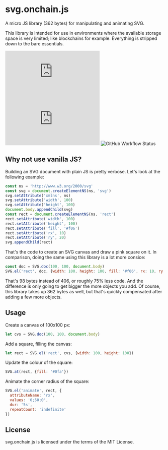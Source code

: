 # svg.onchain.js
A micro JS library (362 bytes) for manipulating and animating SVG.

This library is intended for use in environments where the available storage
space is very limited; like blockchains for example. Everything is stripped down
to the bare essentials.

![GitHub](https://img.shields.io/github/license/onchainjs/svg.onchain.js)
![GitHub tag (latest SemVer)](https://img.shields.io/github/v/tag/onchainjs/svg.onchain.js)
![GitHub Workflow Status](https://img.shields.io/github/workflow/status/onchainjs/svg.onchain.js/svg.onchain.js%20CI)

## Why not use vanilla JS?
Building an SVG document with plain JS is pretty verbose. Let's look at the 
following example:

```js
const ns = 'http://www.w3.org/2000/svg'
const svg = document.createElementNS(ns, 'svg')
svg.setAttribute('xmlns', ns)
svg.setAttribute('width', 100)
svg.setAttribute('height', 100)
document.body.appendChild(svg)
const rect = document.createElementNS(ns, 'rect')
rect.setAttribute('width', 100)
rect.setAttribute('height', 100)
rect.setAttribute('fill', '#f06')
rect.setAttribute('rx', 10)
rect.setAttribute('ry', 20)
svg.appendChild(rect)
```

That's the code to create an SVG canvas and draw a pink square on it. In
comparison, doing the same using this library is a lot more consice:

```js
const doc = SVG.doc(100, 100, document.body)
SVG.el('rect', doc, {width: 100, height: 100, fill: '#f06', rx: 10, ry: 20})
```

That's 98 bytes instead of 406, or roughly 75% less code. And the difference is
only going to get bigger the more objects you add. Of course, this library takes
up 362 bytes as well, but that's quickly compensated after adding a few more
objects.

## Usage
Create a canvas of 100x100 px:

```js
let cvs = SVG.doc(100, 100, document.body)
```

Add a square, filling the canvas:

```js
let rect = SVG.el('rect', cvs, {width: 100, height: 100})
```

Update the colour of the square:

```js
SVG.at(rect, {fill: '#0fa'})
```

Animate the corner radius of the square:

```js
SVG.el('animate', rect, {
  attributeName: 'rx',
  values: '0;50;0',
  dur: '5s',
  repeatCount: 'indefinite'
})
```

## License
svg.onchain.js is licensed under the terms of the MIT License.
